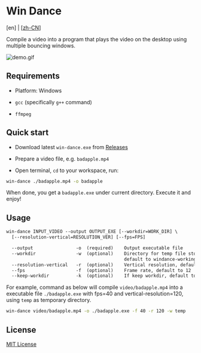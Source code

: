 # Win Dance

[en] | [[zh-CN](./README.md)]

Compile a video into a program that plays the video on the desktop using multiple bouncing windows.

![demo.gif](docs/demo.gif)

## Requirements

- Platform: Windows

- `gcc` (specifically `g++` command)

- `ffmpeg`

## Quick start

- Download latest `win-dance.exe` from [Releases](https://github.com/homearchbishop/win-dance/releases)

- Prepare a video file, e.g. `badapple.mp4`

- Open terminal, `cd` to your workspace, run:

```sh
win-dance ./badapple.mp4 -o badapple
```

When done, you get a `badapple.exe` under current directory. Execute it and enjoy!

## Usage

```txt
win-dance INPUT_VIDEO --output OUTPUT_EXE [--workdir=WORK_DIR] \
  [--resolution-vertical=RESOLUTION_VER] [--fps=FPS]

  --output                -o  (required)    Output executable file
  --workdir               -w  (optional)    Directory for temp file storage, \
                                            default to windance-working-directory
  --resolution-vertical   -r  (optional)    Vertical resolution, default to 30
  --fps                   -f  (optional)    Frame rate, default to 12
  --keep-workdir          -k  (optional)    If keep workdir, default to false
```

For example, command as below will compile `video/badapple.mp4` into a executable file `./badapple.exe` with fps=40 and vertical-resolution=120, using `temp` as temporary directory.

```sh
win-dance video/badapple.mp4 -o ./badapple.exe -f 40 -r 120 -w temp
```

## License

[MIT License](./LICENSE)
